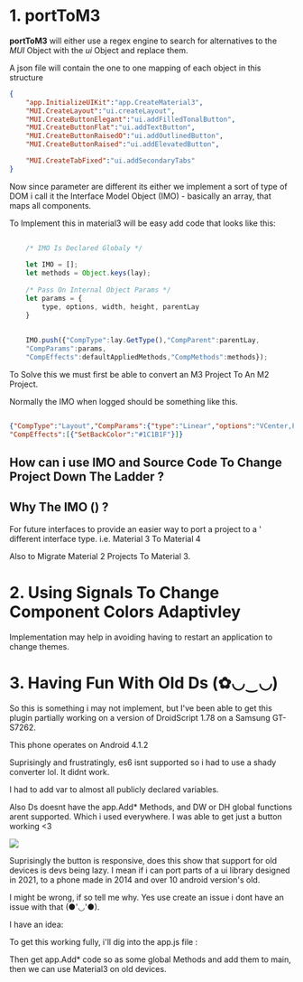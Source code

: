 
# 1. portToM3
__portToM3__ will either use a regex engine to search for alternatives to
the _MUI_ Object with the _ui_ Object and replace them.

A json file will contain the one to one mapping of each object in this structure

```json
{
    "app.InitializeUIKit":"app.CreateMaterial3",
    "MUI.CreateLayout":"ui.createLayout",
    "MUI.CreateButtonElegant":"ui.addFilledTonalButton",
    "MUI.CreateButtonFlat":"ui.addTextButton",
    "MUI.CreateButtonRaisedO":"ui.addOutlinedButton",
    "MUI.CreateButtonRaised":"ui.addElevatedButton",

    "MUI.CreateTabFixed":"ui.addSecondaryTabs"
}
```


Now since parameter are different its either we implement a sort of type of
DOM i call it the Interface Model Object (IMO) - basically an array,
that maps all components.

To Implement this in material3 will be easy add code that looks like this:

```javascript
    
    /* IMO Is Declared Globaly */
    
    let IMO = [];
    let methods = Object.keys(lay);
    
    /* Pass On Internal Object Params */ 
    let params = {
        type, options, width, height, parentLay
    }
        
        
    IMO.push({"CompType":lay.GetType(),"CompParent":parentLay,
    "CompParams":params,
    "CompEffects":defaultAppliedMethods,"CompMethods":methods});
```

To Solve this we must first be able to convert an M3 Project To An M2 Project.

Normally the IMO when logged should be something like this.

```json

{"CompType":"Layout","CompParams":{"type":"Linear","options":"VCenter,FillXY"},
"CompEffects":[{"SetBackColor":"#1C1B1F"}]}
```

## How can i use IMO and Source Code To Change Project Down The Ladder ?



## Why The IMO () ?

For future interfaces to provide an easier way to port a project to a '
different interface type.
i.e. Material 3 To Material 4

Also to Migrate Material 2 Projects To Material 3.

# 2. Using Signals To Change Component Colors Adaptivley 
Implementation may help in avoiding having to restart an application to change themes.

# 3. Having Fun With Old Ds (✿◡‿◡)

So this is something i may not implement, but I've been able to get this plugin partially working on a version of 
DroidScript 1.78
on a Samsung GT-S7262.


This phone operates on Android 4.1.2


Suprisingly and frustratingly, es6 isnt supported so i had to use a shady converter lol.
It didnt work.

I had to add var to almost all publicly declared variables.


Also Ds doesnt have the app.Add* Methods, and DW or DH global functions arent supported.
Which i used everywhere.
I was able to get just a button working <3

![](IMG_20240511_073232_363.jpg)

Suprisingly the button is responsive, does this show that support for old devices is devs being lazy.
I mean if i can port parts of a ui library designed in 2021, to a phone made in 2014 and over 10 android version's old.


I might be wrong, if so tell me why. Yes use create an issue i dont have an issue with that (●'◡'●).




I have an idea: 

To get this working fully, i'll dig into the app.js file :


Then get app.Add* code so as some global Methods and add them to main, then we can use Material3 on old devices.
